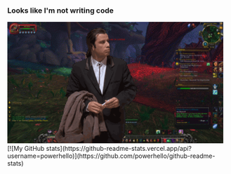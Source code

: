 ### Looks like I'm not writing code 

<img src="https://raw.githubusercontent.com/powerhello/powerhello/master/travolta.gif" width="492px">
<!-- <img align="center" src="https://github-readme-stats.vercel.app/api/?username=powerhello&theme=midnight-purple" /> -->
[![My GitHub stats](https://github-readme-stats.vercel.app/api?username=powerhello)](https://github.com/powerhello/github-readme-stats)
<!--
**powerhello/powerhello** is a ✨ _special_ ✨ repository because its `README.md` (this file) appears on your GitHub profile.



Here are some ideas to get you started:

- 🔭 I’m currently working on ...
- 🌱 I’m currently learning ...
- 👯 I’m looking to collaborate on ...
- 🤔 I’m looking for help with ...
- 💬 Ask me about ...
- 📫 How to reach me: ...
- 😄 Pronouns: ...
- ⚡ Fun fact: ...
-->
